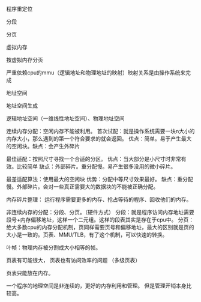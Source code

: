 程序重定位

分段

分页

虚拟内存

按虚拟内存分页

严重依赖cpu的mmu（逻辑地址和物理地址的映射）映射关系是由操作系统来完成

地址空间

地址空间生成

逻辑地址空间（一维线性地址空间）、物理地址空间

连续内存分配：空闲内存不能被利用。
首次试配：就是操作系统需要一块n大小的内存大小，那么遇到的第一个符合要求的就会返回。
优点：简单。易于产生最大的空闲块。缺点：会产生外碎片

最佳适配：按照尺寸寻找一个合适的分区。
优点：当大部分是小尺寸时非常有效。比较简单
缺点：外部碎片。重分配慢。易产生很多没用的微小碎片。

最差适配算法：使用最大的空闲块
优势：分配中等尺寸效果最好。
缺点：重分配慢。外部碎片。会对一些真正需要大的数据块的不能被正确分配。


内存碎片整理： 运行程序需要更多的内存、抢占等待的程序、回收他们的内存。



非连续内存的分配：分段、分页。（硬件方式）
分段：就是程序访问内存地址需要段号+内存偏移地址，这样一个二元组。这样的段表其实是存在于cpu中。
分页：绝大多数cpu的内存分配机制，页同样需要页号和偏移地址，最大的区别就是页的大小是一致的。页表、MMU/TLB，有了这个机制，可以快速的转换。

叶帧：物理内存被分割成大小相等的帧。

页表有可能很大，
页表也有访问效率的问题 （多级页表）

页表只能放在内存。


一个程序的地理空间是非连续的，更好的内存利用和管理。
但是管理开销本身比较高。

